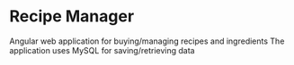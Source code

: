 # Recipe Manager

Angular web application for buying/managing recipes and ingredients
The application uses MySQL for saving/retrieving data
